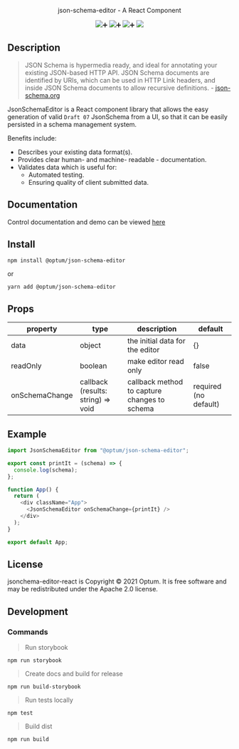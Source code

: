 <p align="center">
  json-schema-editor - A React Component
</p>

<p align="center">
  <a href="https://github.com/xojs/xo"><img src="https://img.shields.io/badge/code_style-XO-5ed9c7.svg"></a>➕
  <a href="https://github.com/prettier/prettier"><img src="https://img.shields.io/badge/code_style-prettier-ff69b4.svg?style=flat-square"></a>➕
  <a href="https://chakra-ui.com/"><img src="https://img.shields.io/badge/built%20with-chakra--ui-green"></a>➕
<a href="https://optum.github.io/jsonschema-editor-react/"><img src="https://cdn.jsdelivr.net/gh/storybookjs/brand@master/badge/badge-storybook.svg"></a>
</p>

## Description

> JSON Schema is hypermedia ready, and ideal for annotating your existing JSON-based HTTP API. JSON Schema documents are identified by URIs, which can be used in HTTP Link headers, and inside JSON Schema documents to allow recursive definitions. - [json-schema.org](https://json-schema.org/)

JsonSchemaEditor is a React component library that allows the easy generation of valid `Draft 07` JsonSchema from a UI,  so that it can be easily persisted in a schema management system.

Benefits include:

- Describes your existing data format(s).
- Provides clear human- and machine- readable - documentation.
- Validates data which is useful for:
  - Automated testing.
  - Ensuring quality of client submitted data.

## Documentation

Control documentation and demo can be viewed [here](https://optum.github.io/jsonschema-editor-react/)

## Install

```shell
npm install @optum/json-schema-editor
```

or

```shell
yarn add @optum/json-schema-editor
```

## Props

| property       | type                               | description                                  | default               |
| -------------- | ---------------------------------- | -------------------------------------------- | --------------------- |
| data           | object                             | the initial data for the editor              | {}                    |
| readOnly       | boolean                            | make editor read only                        | false                 |
| onSchemaChange | callback (results: string) => void | callback method to capture changes to schema | required (no default) |

## Example

```js
import JsonSchemaEditor from "@optum/json-schema-editor";

export const printIt = (schema) => {
  console.log(schema);
};

function App() {
  return (
    <div className="App">
      <JsonSchemaEditor onSchemaChange={printIt} />
    </div>
  );
}

export default App;
```

## License

jsonchema-editor-react is Copyright © 2021 Optum. It is free software and may be redistributed under the Apache 2.0 license.

## Development

### Commands

> Run storybook

```shell
npm run storybook
```

> Create docs and build for release

```shell
npm run build-storybook
```

> Run tests locally

```shell
npm test
```

> Build dist

```shell
npm run build
```
